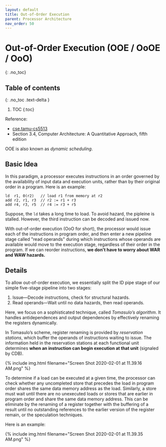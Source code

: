 ```yaml
---
layout: default
title: Out-of-Order Execution
parent: Processor Architecture
nav_order: 50
---
```


# Out-of-Order Execution (OOE / OoOE / OoO)
{: .no_toc}

## Table of contents
{: .no_toc .text-delta }

1. TOC
{:toc}

Reference:

- [cse.tamu-cs5513](http://hpca23.cse.tamu.edu/taco/utsa-www/cs5513-fall07/lecture5.html)
- Section 3.4, Computer Architecture: A Quantitative Approach, fifth edition

OOE is also known as _dynamic scheduling_.

## Basic Idea

In this paradigm, a processor executes instructions in an order governed by the availability of input data and execution units, rather than by their original order in a program. Here is an example:

```
ld	r1, 0(r2)	// load r1 from memory at r2
add	r2, r1, r3	// r2 := r1 + r3
add	r4, r3, r5	// r4 := r3 + r5
```

Suppose, the `ld` takes a long time to load. To avoid hazard, the pipleine is stalled. However, the third instruction can be decoded and issued now. 

With out-of-order execution (OoO for short), the processor would issue each of the instructions in program order, and then enter a new pipeline stage called "read operands" during which instructions whose operands are available would move to the execution stage, regardless of their order in the program. If we can reorder instructions, **we don't have to worry about WAR and WAW hazards.**


## Details

To allow out-of-order execution, we essentially split the ID pipe stage of our simple five-stage pipeline into two stages:

1. Issue—Decode instructions, check for structural hazards.
2. Read operands—Wait until no data hazards, then read operands.

Here, we focus on a sophisticated technique, called _Tomasulo’s algorithm_. It handles antidependences and output dependences by effectively renaming the registers dynamically. 

In Tomasulo’s scheme, register renaming is provided by _reservation stations_, which buffer the operands of instructions waiting to issue. The information held in the reservation stations at each functional unit determines **when an instruction can begin execution at that unit** (signaled by CDB). 

{% include img.html filename="Screen Shot 2020-02-01 at 11.39.16 AM.png" %}

To determine if a load can be executed at a given time, the processor can check whether any uncompleted store that precedes the load in program order shares the same data memory address as the load. Similarly, a store must wait until there are no unexecuted loads or stores that are earlier in program order and share the same data memory address. This can be eliminate by the renaming of a register together with the buffering of a result until no outstanding references to the earlier version of the register remain, or the speculation techniques.

Here is an example:

{% include img.html filename="Screen Shot 2020-02-01 at 11.39.35 AM.png" %}



